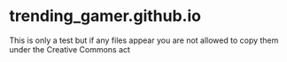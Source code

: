 # trending_gamer.github.io
This is only a test but if any files appear you are not allowed to copy them under the Creative Commons act
